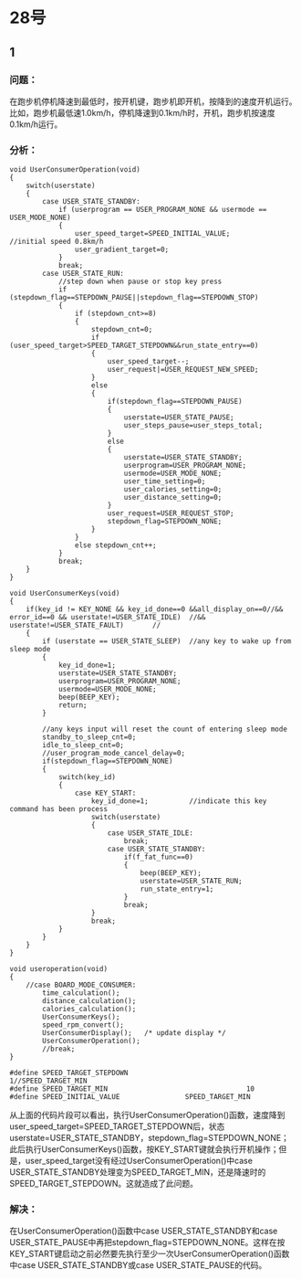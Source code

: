 # 28号

## 1  
### 问题：  
在跑步机停机降速到最低时，按开机键，跑步机即开机，按降到的速度开机运行。比如，跑步机最低速1.0km/h，停机降速到0.1km/h时，开机，跑步机按速度0.1km/h运行。  
### 分析：  

    void UserConsumerOperation(void)
    {
        switch(userstate)
        {
            case USER_STATE_STANDBY:
                if (userprogram == USER_PROGRAM_NONE && usermode == USER_MODE_NONE)
                {
                    user_speed_target=SPEED_INITIAL_VALUE;			//initial speed 0.8km/h
                    user_gradient_target=0;
                }
                break;
            case USER_STATE_RUN:
                //step down when pause or stop key press
                if (stepdown_flag==STEPDOWN_PAUSE||stepdown_flag==STEPDOWN_STOP)
                {
                    if (stepdown_cnt>=8)
                    {
                        stepdown_cnt=0;
                        if (user_speed_target>SPEED_TARGET_STEPDOWN&&run_state_entry==0)
                        {
                            user_speed_target--;
                            user_request|=USER_REQUEST_NEW_SPEED;
                        }
                        else
                        {
                            if(stepdown_flag==STEPDOWN_PAUSE)
                            {
                                userstate=USER_STATE_PAUSE;
                                user_steps_pause=user_steps_total;
                            }
                            else
                            {
                                userstate=USER_STATE_STANDBY;
                                userprogram=USER_PROGRAM_NONE;
                                usermode=USER_MODE_NONE;
                                user_time_setting=0;
                                user_calories_setting=0;
                                user_distance_setting=0;
                            }
                            user_request=USER_REQUEST_STOP;
                            stepdown_flag=STEPDOWN_NONE;
                        }
                    }
                    else stepdown_cnt++;
                }
                break;
        }
    }

    void UserConsumerKeys(void)
    {
        if(key_id != KEY_NONE && key_id_done==0 &&all_display_on==0//&& error_id==0 && userstate!=USER_STATE_IDLE) 	//&& userstate!=USER_STATE_FAULT)		//
        {
            if (userstate == USER_STATE_SLEEP)	//any key to wake up from sleep mode
            {
                key_id_done=1;
                userstate=USER_STATE_STANDBY;
                userprogram=USER_PROGRAM_NONE;
                usermode=USER_MODE_NONE;
                beep(BEEP_KEY);
                return;
            }

            //any keys input will reset the count of entering sleep mode
            standby_to_sleep_cnt=0;
            idle_to_sleep_cnt=0;
            //user_program_mode_cancel_delay=0;
            if(stepdown_flag==STEPDOWN_NONE)
            {
                switch(key_id)
                {
                    case KEY_START:
                        key_id_done=1;			//indicate this key command has been process
                        switch(userstate)
                        {
                            case USER_STATE_IDLE:
                                break;
                            case USER_STATE_STANDBY:
                                if(f_fat_func==0)
                                {
                                    beep(BEEP_KEY);
                                    userstate=USER_STATE_RUN;
                                    run_state_entry=1;
                                }
                                break;
                        }
                        break;
                }
            }
        }
    }

    void useroperation(void)
    {
        //case BOARD_MODE_CONSUMER:
            time_calculation();
            distance_calculation();
            calories_calculation();
            UserConsumerKeys();
            speed_rpm_convert();
            UserConsumerDisplay();   /* update display */
            UserConsumerOperation();
            //break;
    }  

    #define SPEED_TARGET_STEPDOWN							1//SPEED_TARGET_MIN
    #define SPEED_TARGET_MIN								  10
    #define SPEED_INITIAL_VALUE                SPEED_TARGET_MIN  
从上面的代码片段可以看出，执行UserConsumerOperation()函数，速度降到user_speed_target=SPEED_TARGET_STEPDOWN后，状态userstate=USER_STATE_STANDBY，stepdown_flag=STEPDOWN_NONE； 此后执行UserConsumerKeys()函数，按KEY_START键就会执行开机操作；但是，user_speed_target没有经过UserConsumerOperation()中case USER_STATE_STANDBY处理变为SPEED_TARGET_MIN，还是降速时的SPEED_TARGET_STEPDOWN。这就造成了此问题。  
### 解决：  
在UserConsumerOperation()函数中case USER_STATE_STANDBY和case USER_STATE_PAUSE中再把stepdown_flag=STEPDOWN_NONE。这样在按KEY_START键启动之前必然要先执行至少一次UserConsumerOperation()函数中case USER_STATE_STANDBY或case USER_STATE_PAUSE的代码。  

